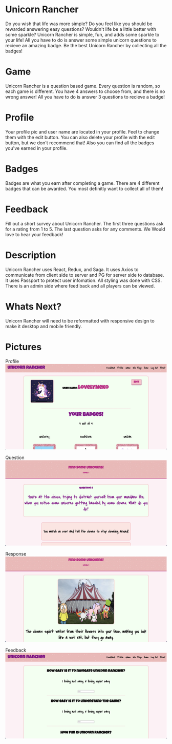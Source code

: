 
# Unicorn Rancher 

Do you wish that life was more simple? Do you feel like you should be rewarded answering easy questions? Wouldn't life be a little better with some sparkle? Unicorn Rancher is simple, fun, and adds some sparkle to your life! All you have to do is answer some simple unicorn questions to recieve an amazing badge. Be the best Unicorn Rancher by collecting all the badges!

# Game

Unicorn Rancher is a question based game. Every question is random, so each game is different.  You have 4 answers to choose from, and there is no wrong answer! All you have to do is answer 3 questions to recieve a badge!
    
# Profile

Your profile pic and user name are located in your profile. Feel to change them with the edit button. You can also delete your profile with the edit button, but we don't recommend that! Also you can find all the badges you've earned in your profile.

# Badges

Badges are what you earn after completing a game. There are 4 different badges that can be awarded. You most definitly want to collect all of them!

# Feedback

Fill out a short survey about Unicorn Rancher. The first three questions ask for a rating from 1 to 5. The last question asks for any comments.  We Would love to hear your feedback!

# Description

Unicorn Rancher uses React, Redux, and Saga.  It uses Axios to communicate from client side to server and PG for server side to database. It uses Passport to protect user infomation. All styling was done with CSS.  There is an admin side where feed back and all players can be viewed. 

# Whats Next?

Unicorn Rancher will need to be reformatted with responsive design to make it desktop and mobile friendly.

# Pictures

Profile
![](./public/images/Unicorn-Rancher.png)

Question
![](./public/images/question.png)

Response
![](./public/images/response.png)

Feedback
![](./public/images/feedback.png)
